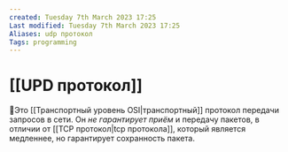 ```yaml
---
created: Tuesday 7th March 2023 17:25
Last modified: Tuesday 7th March 2023 17:25
Aliases: udp протокол
Tags: programming
---
```


# [[UPD протокол]]

📌Это [[Транспортный уровень OSI|транспортный]] протокол передачи запросов в сети. Он *не гарантирует приём* и передачу пакетов, в отличии от [[TCP протокол|tcp протокола]], который является медленнее, но гарантирует сохранность пакета.

